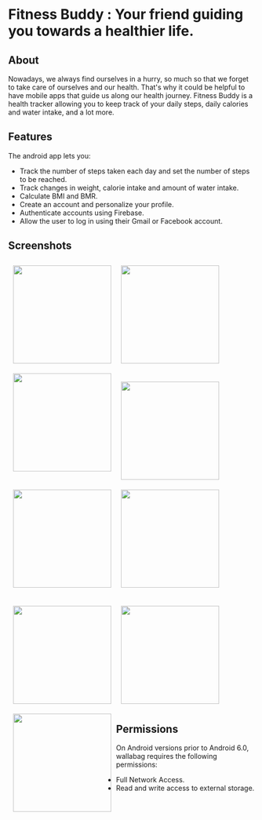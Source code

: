 # Fitness Buddy : Your friend guiding you towards a healthier life.

## About

Nowadays, we always find ourselves in a hurry, so much so that we forget to take care of ourselves and our health.
That's why it could be helpful to have mobile apps that guide us along our health journey.
Fitness Buddy is a health tracker allowing you to keep track of your daily steps, daily calories and water intake,
and a lot more.

## Features

The android app lets you:
- Track the number of steps taken each day and set the number of steps to be reached.
- Track changes in weight, calorie intake and amount of water intake.
- Calculate BMI and BMR.
- Create an account and personalize your profile.
- Authenticate accounts using Firebase.
- Allow the user to log in using their Gmail or Facebook account.

## Screenshots

<img src="https://github.com/Arij-Hm/Trackini-Health-Tracker/blob/main/Screenshots/Fitness%20Buddy%201.jpg" align="left"
width="200"
    hspace="10" vspace="10">
<img src="https://github.com/Arij-Hm/Trackini-Health-Tracker/blob/main/Screenshots/Fitness%20Buddy%202.jpg" align="center"
width="200"
    hspace="10" vspace="10">
<img src="https://github.com/Arij-Hm/Trackini-Health-Tracker/blob/main/Screenshots/Fitness%20Buddy%203.jpg" align="left"
width="200"
    hspace="10" vspace="10">
<br>
<br>
<img src="https://github.com/Arij-Hm/Trackini-Health-Tracker/blob/main/Screenshots/Fitness%20Buddy%204.jpg" align="center"
width="200"
    hspace="10" vspace="10">
<img src="https://github.com/Arij-Hm/Trackini-Health-Tracker/blob/main/Screenshots/Fitness%20Buddy%205.jpg" align="left"
width="200"
    hspace="10" vspace="10">
<img src="https://github.com/Arij-Hm/Trackini-Health-Tracker/blob/main/Screenshots/Fitness%20Buddy%206.jpg" align="center"
width="200"
    hspace="10" vspace="10">
<br>
<br>
<img src="https://github.com/Arij-Hm/Trackini-Health-Tracker/blob/main/Screenshots/Fitness%20Buddy%207.jpg" align="left"
width="200"
    hspace="10" vspace="10">
<img src="https://github.com/Arij-Hm/Trackini-Health-Tracker/blob/main/Screenshots/Fitness%20Buddy%208.jpg" align="center"
width="200"
    hspace="10" vspace="10">
<img src="https://github.com/Arij-Hm/Trackini-Health-Tracker/blob/main/Screenshots/Fitness%20Buddy%209.jpg" align="left"
width="200"
    hspace="10" vspace="10">
<br>
## Permissions

On Android versions prior to Android 6.0, wallabag requires the following permissions:
- Full Network Access.
- Read and write access to external storage.
